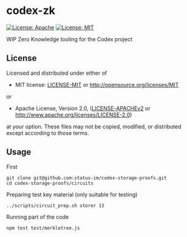 # codex-zk

[![License: Apache](https://img.shields.io/badge/License-Apache%202.0-blue.svg)](https://opensource.org/licenses/Apache-2.0)
[![License: MIT](https://img.shields.io/badge/License-MIT-blue.svg)](https://opensource.org/licenses/MIT)

WIP Zero Knowledge tooling for the Codex project

## License

Licensed and distributed under either of

* MIT license: [LICENSE-MIT](LICENSE-MIT) or http://opensource.org/licenses/MIT

or

* Apache License, Version 2.0, ([LICENSE-APACHEv2](LICENSE-APACHEv2) or http://www.apache.org/licenses/LICENSE-2.0)

at your option. These files may not be copied, modified, or distributed except according to those terms.

## Usage
First
```
git clone git@github.com:status-im/codex-storage-proofs.git
cd codex-storage-proofs/circuits
```

Preparing test key material (only suitable for testing)
```
../scripts/circuit_prep.sh storer 13
```

Running part of the code
```
npm test test/merkletree.js
```
